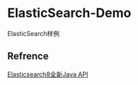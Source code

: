 # ElasticSearch-Demo
ElasticSearch样例

## Refrence
[Elasticsearch8全新Java API](https://blog.csdn.net/b___w/article/details/123924063)
